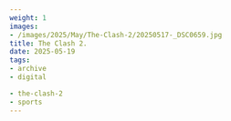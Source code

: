 ```yaml
---
weight: 1
images:
- /images/2025/May/The-Clash-2/20250517-_DSC0659.jpg
title: The Clash 2.
date: 2025-05-19
tags:
- archive
- digital

- the-clash-2
- sports
---
```


